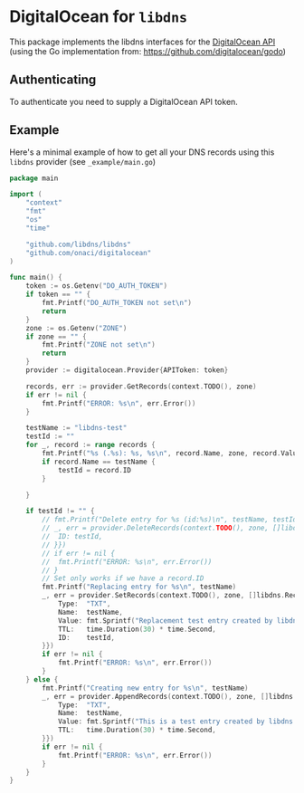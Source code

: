 # DigitalOcean for `libdns`

This package implements the libdns interfaces for the [DigitalOcean API](https://developers.digitalocean.com/documentation/v2/#domains) (using the Go implementation from: https://github.com/digitalocean/godo)

## Authenticating

To authenticate you need to supply a DigitalOcean API token.

## Example

Here's a minimal example of how to get all your DNS records using this `libdns` provider (see `_example/main.go`)

```go
package main

import (
	"context"
	"fmt"
	"os"
	"time"

	"github.com/libdns/libdns"
	"github.com/onaci/digitalocean"
)

func main() {
	token := os.Getenv("DO_AUTH_TOKEN")
	if token == "" {
		fmt.Printf("DO_AUTH_TOKEN not set\n")
		return
	}
	zone := os.Getenv("ZONE")
	if zone == "" {
		fmt.Printf("ZONE not set\n")
		return
	}
	provider := digitalocean.Provider{APIToken: token}

	records, err := provider.GetRecords(context.TODO(), zone)
	if err != nil {
		fmt.Printf("ERROR: %s\n", err.Error())
	}

	testName := "libdns-test"
	testId := ""
	for _, record := range records {
		fmt.Printf("%s (.%s): %s, %s\n", record.Name, zone, record.Value, record.Type)
		if record.Name == testName {
			testId = record.ID
		}

	}

	if testId != "" {
		// fmt.Printf("Delete entry for %s (id:%s)\n", testName, testId)
		// _, err = provider.DeleteRecords(context.TODO(), zone, []libdns.Record{libdns.Record{
		// 	ID: testId,
		// }})
		// if err != nil {
		// 	fmt.Printf("ERROR: %s\n", err.Error())
		// }
		// Set only works if we have a record.ID
		fmt.Printf("Replacing entry for %s\n", testName)
		_, err = provider.SetRecords(context.TODO(), zone, []libdns.Record{libdns.Record{
			Type:  "TXT",
			Name:  testName,
			Value: fmt.Sprintf("Replacement test entry created by libdns %s", time.Now()),
			TTL:   time.Duration(30) * time.Second,
			ID:    testId,
		}})
		if err != nil {
			fmt.Printf("ERROR: %s\n", err.Error())
		}
	} else {
		fmt.Printf("Creating new entry for %s\n", testName)
		_, err = provider.AppendRecords(context.TODO(), zone, []libdns.Record{libdns.Record{
			Type:  "TXT",
			Name:  testName,
			Value: fmt.Sprintf("This is a test entry created by libdns %s", time.Now()),
			TTL:   time.Duration(30) * time.Second,
		}})
		if err != nil {
			fmt.Printf("ERROR: %s\n", err.Error())
		}
	}
}
```
